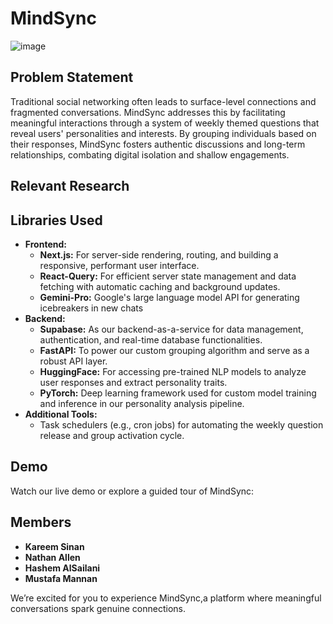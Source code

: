 # MindSync
![image](https://github.com/user-attachments/assets/0c986dcb-c45c-4354-b498-7e4897375b48)


## Problem Statement
Traditional social networking often leads to surface-level connections and fragmented conversations. MindSync addresses this by facilitating meaningful interactions through a system of weekly themed questions that reveal users' personalities and interests. By grouping individuals based on their responses, MindSync fosters authentic discussions and long-term relationships, combating digital isolation and shallow engagements.

## Relevant Research


## Libraries Used
- **Frontend:** 
  - **Next.js:** For server-side rendering, routing, and building a responsive, performant user interface.
  - **React-Query:** For efficient server state management and data fetching with automatic caching and background updates.
  - **Gemini-Pro:** Google's large language model API for generating icebreakers in new chats
- **Backend:**
  - **Supabase:** As our backend-as-a-service for data management, authentication, and real-time database functionalities.
  - **FastAPI:** To power our custom grouping algorithm and serve as a robust API layer.
  - **HuggingFace:** For accessing pre-trained NLP models to analyze user responses and extract personality traits.
  - **PyTorch:** Deep learning framework used for custom model training and inference in our personality analysis pipeline.
- **Additional Tools:**
  - Task schedulers (e.g., cron jobs) for automating the weekly question release and group activation cycle.


## Demo
Watch our live demo or explore a guided tour of MindSync:


## Members
- **Kareem Sinan**
- **Nathan Allen** 
- **Hashem AlSailani** 
- **Mustafa Mannan**

We’re excited for you to experience MindSync,a platform where meaningful conversations spark genuine connections.
